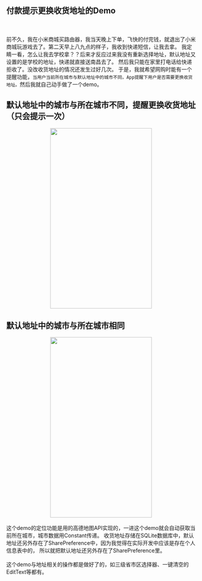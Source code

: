 ## 付款提示更换收货地址的Demo
<br><br>
    前不久，我在小米商城买路由器，我当天晚上下单，飞快的付完钱，就退出了小米商城玩游戏去了。第二天早上八九点的样子，我收到快递短信，让我去拿。
  我定睛一看，怎么让我去学校拿？？后来才反应过来我没有重新选择地址，默认地址又设置的是学校的地址，快递就直接送南昌去了。
  然后我只能在家里打电话给快递拒收了。没改收货地址的情况还发生过好几次。
  于是，我就希望网购时能有一个提醒功能，`当用户当前所在城市与默认地址中的城市不同，App提醒下用户是否需要更换收货地址。`然后我就自己动手做了一个demo。
    
   ## 默认地址中的城市与所在城市不同，提醒更换收货地址（只会提示一次）
   <div align=center>
   <img src="https://github.com/StevenReach/DeliveryAddressDemo/raw/master/gif/demo.gif" width="270" height="480"/></div>
    
   ## 默认地址中的城市与所在城市相同
   <div align=center>
   <img src="https://github.com/StevenReach/DeliveryAddressDemo/raw/master/gif/demo_same.gif" width="270" height="480"/></div>
   <br>
   这个demo的定位功能是用的高德地图API实现的，一进这个demo就会自动获取当前所在城市，城市数据用Constant传递。
   收货地址存储在SQLite数据库中，默认地址还另外存在了SharePreference中，因为我觉得在实际开发中应该是存在个人信息表中的，
   所以就把默认地址还另外存在了SharePreference里。
   <br><br>
   这个demo与地址相关的操作都是做好了的，如三级省市区选择器、一键清空的EditText等都有。
